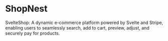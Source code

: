 # ShopNest
SvelteShop: A dynamic e-commerce platform powered by Svelte and Stripe, enabling users to seamlessly search, add to cart, preview, adjust, and securely pay for products.
